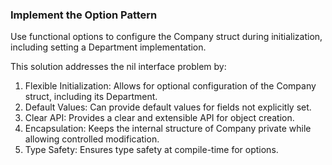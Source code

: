 ### Implement the Option Pattern
Use functional options to configure the Company struct during initialization, including setting a Department implementation.

This solution addresses the nil interface problem by:

1. Flexible Initialization: Allows for optional configuration of the Company struct, including its Department.
2. Default Values: Can provide default values for fields not explicitly set.
3. Clear API: Provides a clear and extensible API for object creation.
4. Encapsulation: Keeps the internal structure of Company private while allowing controlled modification.
5. Type Safety: Ensures type safety at compile-time for options.

